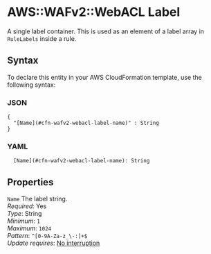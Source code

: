 # AWS::WAFv2::WebACL Label<a name="aws-properties-wafv2-webacl-label"></a>

A single label container\. This is used as an element of a label array in `RuleLabels` inside a rule\.

## Syntax<a name="aws-properties-wafv2-webacl-label-syntax"></a>

To declare this entity in your AWS CloudFormation template, use the following syntax:

### JSON<a name="aws-properties-wafv2-webacl-label-syntax.json"></a>

```
{
  "[Name](#cfn-wafv2-webacl-label-name)" : String
}
```

### YAML<a name="aws-properties-wafv2-webacl-label-syntax.yaml"></a>

```
  [Name](#cfn-wafv2-webacl-label-name): String
```

## Properties<a name="aws-properties-wafv2-webacl-label-properties"></a>

`Name` <a name="cfn-wafv2-webacl-label-name"></a>
The label string\.  
_Required_: Yes  
_Type_: String  
_Minimum_: `1`  
_Maximum_: `1024`  
_Pattern_: `^[0-9A-Za-z_\-:]+$`  
_Update requires_: [No interruption](https://docs.aws.amazon.com/AWSCloudFormation/latest/UserGuide/using-cfn-updating-stacks-update-behaviors.html#update-no-interrupt)
